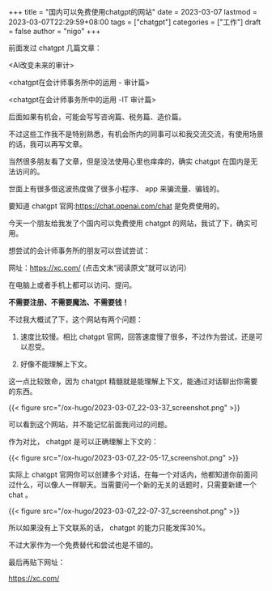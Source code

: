 +++
title = "国内可以免费使用chatgpt的网站"
date = 2023-03-07
lastmod = 2023-03-07T22:29:59+08:00
tags = ["chatgpt"]
categories = ["工作"]
draft = false
author = "nigo"
+++

前面发过 chatgpt 几篇文章：

&lt;AI改变未来的审计&gt;

&lt;chatgpt在会计师事务所中的运用 - 审计篇&gt;

&lt;chatgpt在会计师事务所中的运用 -IT 审计篇&gt;

后面如果有机会，可能会写写咨询篇、税务篇、造价篇。

不过这些工作我不是特别熟悉，有机会所内的同事可以和我交流交流，有使用场景的话，我可以再写文章。

当然很多朋友看了文章，但是没法使用心里也痒痒的，确实 chatgpt 在国内是无法访问的。

世面上有很多借这波热度做了很多小程序、 app 来骗流量、骗钱的。

要知道 chatgpt 官网:<https://chat.openai.com/chat> 是免费使用的。

今天一个朋友给我发了个国内可以免费使用 chatgpt 的网站，我试了下，确实可用。

想尝试的会计师事务所的朋友可以尝试尝试：

网址：<https://xc.com/> (点击文末“阅读原文”就可以访问）

在电脑上或者手机上都可以访问、提问。

**不需要注册、不需要魔法、不需要钱！**

不过我大概试了下，这个网站有两个问题：

1.  速度比较慢。相比 chatgpt 官网，回答速度慢了很多，不过作为尝试，还是可以忍受。

2.  好像不能理解上下文。

这一点比较致命，因为 chatgpt 精髓就是能理解上下文，能通过对话聊出你需要的东西。

{{< figure src="/ox-hugo/2023-03-07_22-03-37_screenshot.png" >}}

可以看到这个网站，并不能记忆前面我问过的问题。

作为对比， chatgpt 是可以正确理解上下文的：

{{< figure src="/ox-hugo/2023-03-07_22-05-17_screenshot.png" >}}

实际上 chatgpt 官网你可以创建多个对话，在每一个对话内，他都知道你前面问过什么，可以像人一样聊天。当需要问一个新的无关的话题时，只需要新建一个 chat 。

{{< figure src="/ox-hugo/2023-03-07_22-07-37_screenshot.png" >}}

所以如果没有上下文联系的话， chatgpt 的能力只能发挥30%。

不过大家作为一个免费替代和尝试也是不错的。

最后再贴下网址：

<https://xc.com/>
